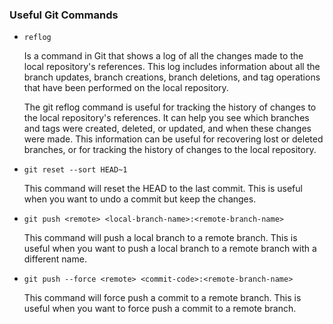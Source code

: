 
### Useful Git Commands

- `reflog`

    Is a command in Git that shows a log of all the changes made to the local repository's references. This log includes information about all the branch updates, branch creations, branch deletions, and tag operations that have been performed on the local repository.

    The git reflog command is useful for tracking the history of changes to the local repository's references. It can help you see which branches and tags were created, deleted, or updated, and when these changes were made. This information can be useful for recovering lost or deleted branches, or for tracking the history of changes to the local repository.

- `git reset --sort HEAD~1`

    This command will reset the HEAD to the last commit. This is useful when you want to undo a commit but keep the changes.

- `git push <remote> <local-branch-name>:<remote-branch-name>`

    This command will push a local branch to a remote branch. This is useful when you want to push a local branch to a remote branch with a different name.

- `git push --force <remote> <commit-code>:<remote-branch-name>`
        
    This command will force push a commit to a remote branch. This is useful when you want to force push a commit to a remote branch.
